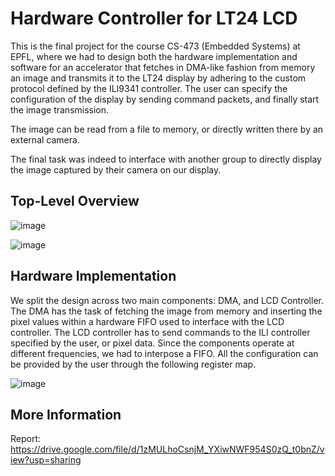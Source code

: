 # Hardware Controller for LT24 LCD

This is the final project for the course CS-473 (Embedded Systems) at EPFL, where we had to design both the hardware implementation and software for an accelerator that fetches in DMA-like fashion from memory an image and transmits it to the LT24 display by adhering to the custom protocol defined by the ILI9341 controller. 
The user can specify the configuration of the display by sending command packets, and finally start the image transmission. 

The image can be read from a file to memory, or directly written there by an external camera. 

The final task was indeed to interface with another group to directly display the image captured by their camera on our display.

## Top-Level Overview
![image](https://user-images.githubusercontent.com/23176335/178516121-5508a517-b671-4fda-9f84-097a6d2400fb.png)

![image](https://user-images.githubusercontent.com/23176335/178516198-64544445-530b-4e70-9c6d-187d1e204777.png)

## Hardware Implementation

We split the design across two main components: DMA, and LCD Controller. 
The DMA has the task of fetching the image from memory and inserting the pixel values within a hardware FIFO used to interface with the LCD controller. 
The LCD controller has to send commands to the ILI controller specified by the user, or pixel data. Since the components operate at different frequencies, we had to interpose a FIFO. 
All the configuration can be provided by the user through the following register map. 

![image](https://user-images.githubusercontent.com/23176335/178516793-e9b5bc3f-e97f-4485-87d2-40733ef774af.png)

## More Information
Report: https://drive.google.com/file/d/1zMULhoCsnjM_YXiwNWF954S0zQ_t0bnZ/view?usp=sharing
